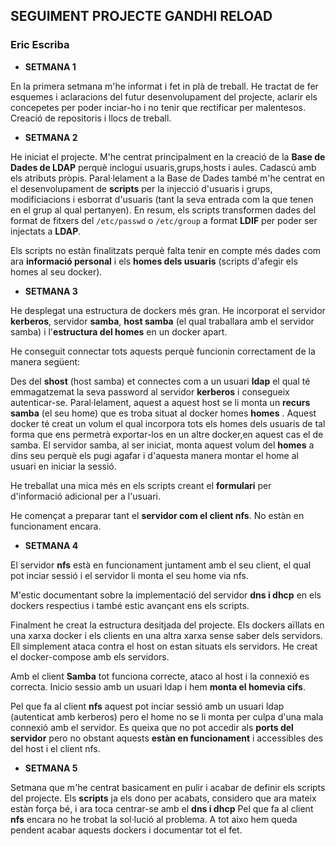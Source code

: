 ## SEGUIMENT PROJECTE GANDHI RELOAD
### Eric Escriba

* **SETMANA 1**

En la primera setmana m'he informat i fet in plà de treball.
He tractat de fer esquemes i aclaracions del futur desenvolupament del projecte, aclarir els concepetes per poder inciar-ho i no 
tenir que rectificar per malentesos.
Creació de repositoris i llocs de treball.


* **SETMANA 2** 

He iniciat el projecte.
M'he centrat principalment en la creació de la **Base de Dades de LDAP** perquè inclogui usuaris,grups,hosts i aules. Cadascú amb els 
atributs pròpis.
Paral·lelament a la Base de Dades també m'he centrat en el desenvolupament de **scripts** per la injecció d'usuaris i grups, modificiacions i esborrat d'usuaris (tant la seva entrada com la que tenen en el grup al qual pertanyen).
En resum, els scripts transformen dades del format de fitxers del `/etc/passwd` o `/etc/group` a format **LDIF** per poder ser injectats a **LDAP**.

Els scripts no estàn finalitzats perquè falta tenir en compte més dades com ara **informació personal** i els **homes dels usuaris** (scripts d'afegir els homes al seu docker).


* **SETMANA 3**

He desplegat una estructura de dockers més gran.
He incorporat el servidor **kerberos**, servidor **samba**, **host samba** (el qual traballara amb el servidor samba) i l'**estructura del homes** en un docker apart.

He conseguit connectar tots aquests perquè funcionin correctament de la manera següent:

Des del **shost** (host samba) et connectes com a un usuari **ldap** el qual té emmagatzemat la seva password al servidor **kerberos** 
i consegueix autenticar-se.
Paral·lelament, aquest a aquest host se li monta un **recurs samba** (el seu home) que es troba situat
al docker homes **homes** .
Aquest docker té creat un volum el qual incorpora tots els homes dels usuaris de tal forma que ens permetrà exportar-los en un altre docker,en aquest cas el de samba. 
El servidor samba, al ser iniciat, monta aquest volum del **homes** a dins seu perquè els pugi agafar i d'aquesta manera montar el home al usuari en iniciar la sessió.

He treballat una mica més en els scripts creant el **formulari** per d'informació adicional per a l'usuari.

He començat a preparar tant el **servidor com el client nfs**. No estàn en funcionament encara.


* **SETMANA 4**
 
El servidor **nfs** està en funcionament juntament amb el seu client, el qual pot inciar sessió i el servidor li monta el seu home via nfs.

M'estic documentant sobre la implementació del servidor **dns i dhcp** en els dockers respectius i també estic avançant ens els scripts.

Finalment he creat la estructura desitjada del projecte. Els dockers aïllats en una xarxa docker i els clients en una altra xarxa sense saber dels servidors. Ell simplement ataca contra el host on estan situats els servidors.
He creat el docker-compose amb els servidors.

Amb el client **Samba** tot funciona correcte, ataco al host i la connexió es correcta. Inicio sessio amb un usuari ldap i hem **monta el homevia cifs**.

Pel que fa al client **nfs** aquest pot inciar sessió amb un usuari ldap (autenticat amb kerberos) pero el home no se li monta per culpa d'una mala connexió amb el servidor. Es queixa que no pot accedir als **ports del servidor** pero no obstant aquests **estàn en funcionament** i accessibles des del host i el client nfs.


* **SETMANA 5**

Setmana que m'he centrat basicament en pulir i acabar de definir els scripts del projecte.
Els **scripts** ja els dono per acabats, considero que ara mateix estàn força bé, i ara toca centrar-se amb el **dns i dhcp**
Pel que fa al client **nfs** encara no he trobat la sol·lució al problema.
A tot aixo hem queda pendent acabar aquests dockers i documentar tot el fet.




